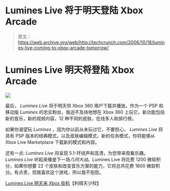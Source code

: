 # Lumines Live 将于明天登陆 Xbox Arcade

> 原文：<https://web.archive.org/web/http://techcrunch.com/2006/10/18/lumines-live-coming-to-xbox-arcade-tomorrow/>

# Lumines Live 明天将登陆 Xbox Arcade

![](img/14f0e1d7dc6b436c9ae5900786858f29.png)

最后， *Lumines Live* 将于明天供 Xbox 360 用户下载并播放。作为一个 PSP 和移动版 *Lumines* 的忠实粉丝，我迫不及待地想在 Xbox 360 上玩它。新功能包括新的音乐，新的视频内容，12 种不同的皮肤，在线多人和排行榜。

如果你渴望玩 *Lumines* ，因为你以前从未玩过它，不要担心， *Lumines Live* 将具有 PSP 版本的经典模式，以及皮肤编辑模式，新的任务模式，你将能够从 Xbox Live Marketplace 下载新的模式和内容。

还有一点: *Lumines Live* 将呈现 5.1-环绕声和高清，为您带来观看乐趣。 *Lumines Live* 听起来像是下一场*几何大战*。Lumines Live 将花费 1200 微软积分，如果你想要 22 个皮肤和改变音乐方案的能力，它将总共花费 1800 微软积分。有点贵，但我喜欢这个游戏，所以我不抱怨。

[Lumines Live 明天来 Xbox 街机](https://web.archive.org/web/20210227074710/http://www.majornelson.com/archive/2006/10/17/Maintenance-update-and-arcade-preview.aspx)【利晴天少校】